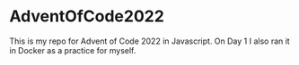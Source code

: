 # AdventOfCode2022
This is my repo for Advent of Code 2022 in Javascript. On Day 1 I also ran it in Docker as a practice for myself.
